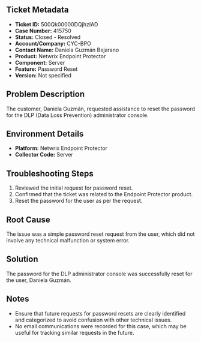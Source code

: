 ## Ticket Metadata
- **Ticket ID:** 500Qk00000DQjhzIAD
- **Case Number:** 415750
- **Status:** Closed - Resolved
- **Account/Company:** CYC-BPO
- **Contact Name:** Daniela Guzmán Bejarano
- **Product:** Netwrix Endpoint Protector
- **Component:** Server
- **Feature:** Password Reset
- **Version:** Not specified

## Problem Description
The customer, Daniela Guzmán, requested assistance to reset the password for the DLP (Data Loss Prevention) administrator console.

## Environment Details
- **Platform:** Netwrix Endpoint Protector
- **Collector Code:** Server

## Troubleshooting Steps
1. Reviewed the initial request for password reset.
2. Confirmed that the ticket was related to the Endpoint Protector product.
3. Reset the password for the user as per the request.

## Root Cause
The issue was a simple password reset request from the user, which did not involve any technical malfunction or system error.

## Solution
The password for the DLP administrator console was successfully reset for the user, Daniela Guzmán.

## Notes
- Ensure that future requests for password resets are clearly identified and categorized to avoid confusion with other technical issues.
- No email communications were recorded for this case, which may be useful for tracking similar requests in the future.